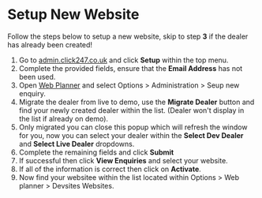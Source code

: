 <!-- Space: WE -->
<!-- Parent: Web Documentation -->
<!-- Parent: Web Planner -->
<!-- Title: Setup New Website -->
<!-- Layout: (plain) -->

# Setup New Website

Follow the steps below to setup a new website, skip to step **3** if the dealer has already been created!

1. Go to [admin.click247.co.uk](//admin.click247.co.uk) and click **Setup** within the top menu.
2. Complete the provided fields, ensure that the **Email Address** has not been used.
3. Open [Web Planner](//admin.click-web-demo.co.uk/website_planner) and select Options > Administration > Seup new enquiry.
4. Migrate the dealer from live to demo, use the **Migrate Dealer** button and find your newly created dealer within the list. (Dealer won't display in the list if already on demo).
5. Only migrated you can close this popup which will refresh the window for you, now you can select your dealer within the **Select Dev Dealer** and **Select Live Dealer** dropdowns.
6. Complete the remaining fields and click **Submit**
7. If successful then click **View Enquiries** and select your website.
8. If all of the information is correct then click on **Activate**.
9. Now find your websitee within the list located within Options > Web planner > Devsites Websites. 
